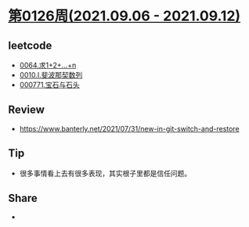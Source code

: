 # [第0126周(2021.09.06 - 2021.09.12)](https://github.com/vjudge/ARTS/blob/master/2021/第0126周.md)

## leetcode
* [0064.求1+2+…+n](https://github.com/vjudge/leetcode/tree/master/剑指Offer/0064.求1+2+…+n)
* [0010.I.斐波那契数列](https://github.com/vjudge/leetcode/tree/master/剑指Offer/0010.I.斐波那契数列)
* [000771.宝石与石头](https://github.com/vjudge/leetcode/tree/master/000501-001000/000771.宝石与石头)

## Review
* https://www.banterly.net/2021/07/31/new-in-git-switch-and-restore

## Tip
* 很多事情看上去有很多表现，其实根子里都是信任问题。

## Share
*

